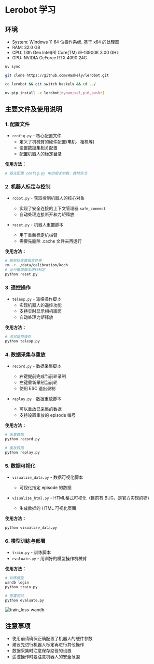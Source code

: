 # Lerobot 学习

## 环境

- System: Windows 11 64 位操作系统, 基于 x64 的处理器
- RAM: 32.0 GB
- CPU: 13th Gen Intel(R) Core(TM) i9-13900K   3.00 GHz
- GPU: NVIDIA GeForce RTX 4090 24G

```bash
uv sync

git clone https://github.com/Haskely/lerobot.git

cd lerobot && git switch haskely && cd ../

uv pip install -e lerobot[dynamixel,pi0,pusht]
```

## 主要文件及使用说明

### 1. 配置文件
- `config.py` - 核心配置文件
  - 定义了机械臂的硬件配置(电机、相机等)
  - 设置数据集相关配置
  - 配置机器人的标定目录

**使用方法：**
```bash
# 首先配置 config.py 中的相关参数，就地修改
```

### 2. 机器人标定与控制
- `robot.py` - 获取控制机器人的核心对象
  - 实现了安全连接的上下文管理器 `safe_connect`
  - 自动处理连接断开和力矩释放

- `reset.py` - 机器人重置脚本
  - 用于重新标定机械臂
  - 需要先删除 .cache 文件夹再运行

**使用方法：**
```bash
# 删除标定数据文件夹
rm -r ./data/calibration/koch
# 运行重置脚本进行标定
python reset.py
```

### 3. 遥控操作
- `teleop.py` - 遥控操作脚本
  - 实现机器人的遥控功能
  - 支持实时显示相机画面
  - 自动处理力矩释放

**使用方法：**
```bash
# 测试遥控操作
python teleop.py
```

### 4. 数据采集与重放
- `record.py` - 数据采集脚本
  - 右键提前完成当前轮录制
  - 左键重新录制当前轮
  - 使用 ESC 退出录制

- `replay.py` - 数据重放脚本
  - 可以重放已采集的数据
  - 支持设置重放的 episode 编号

**使用方法：**
```bash
# 采集数据
python record.py

# 重放数据
python replay.py
```

### 5. 数据可视化
- `visualize_data.py` - 数据可视化脚本
  - 可视化指定 episode 的数据

- `visualize_html.py` - HTML格式可视化（目前有 BUG，是官方实现的锅）
  - 生成数据的 HTML 可视化页面

**使用方法：**
```bash
python visualize_data.py
```

### 6. 模型训练与部署
- `train.py` - 训练脚本
- `evaluate.py` - 用训好的模型操作机械臂

**使用方法：**
```bash
# 训练模型
wandb login
python train.py

# 部署测试
python evaluate.py
```

![train_loss-wandb](./train_loss-wandb.png)

## 注意事项

- 使用前请确保正确配置了机器人的硬件参数
- 建议先进行机器人标定再进行其他操作
- 数据采集时注意保存路径的设置
- 遥控操作时要注意机器人的安全范围
